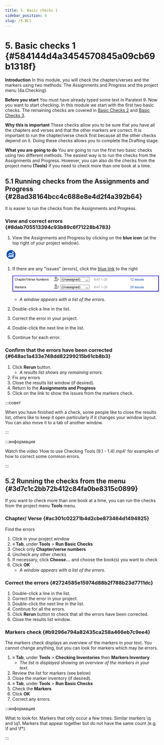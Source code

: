 ```yaml
---
title: 5. Basic checks 1
sidebar_position: 4
slug: /5.BC1
---
```




# 5. Basic checks 1 {#584144d4a3454570845a09cb69b1318f}


**Introduction**  In this module, you will check the chapters/verses and the markers using two methods: The Assignments and Progress and the project menu (4a.Checking).


**Before you start**  You must have already typed some text in Paratext 9. Now you want to start checking. In this module we start with the first two basic checks. The remaining checks are covered in [Basic Checks 2](https://sillsdev.github.io/paratext-manual/12.BC2) and [Basic Checks 3](https://sillsdev.github.io/paratext-manual/19.BC3).


**Why this is important**  These checks allow you to be sure that you have all the chapters and verses and that the other markers are correct. It is important to run the chapter/verse check first because all the other checks depend on it. Doing these checks allows you to complete the Drafting stage.


**What you are going to do**  You are going to run the first two basic checks using two different methods. The easiest way is to run the checks from the Assignments and Progress. However, you can also do the checks from the project menu **(Tools)** if you need to check more than one book at a time.


## 5.1 Running checks from the Assignments and Progress {#28ad38164bcc4c688e8e4d2f4a392b64}


It is easier to run the checks from the Assignments and Progress.


### **View and correct errors** {#8dab705513394c93b89c6f71228b4783}


<div class='notion-row'>
<div class='notion-column' style={{width: 'calc((100% - (min(32px, 4vw) * 1)) * 0.5)'}}>

1. View the Assignments and Progress by clicking on the **blue icon** (at the top right of your project window).

</div><div className='notion-spacer'></div>

<div class='notion-column' style={{width: 'calc((100% - (min(32px, 4vw) * 1)) * 0.5)'}}>

![](./1327675855.png)

</div><div className='notion-spacer'></div>
</div>

1. If there are any "issues" (errors), click the <u>blue link</u> to the right

    ![](./1439418375.png)

    - _A window appears with a list of the errors_.
1. Double-click a line in the list.
1. Correct the error in your project.
1. Double-click the next line in the list.
1. Continue for each error.

### **Confirm that the errors have been corrected** {#648ac1a433e748dd82299215b61cb8b3}

1. Click **Rerun** button.
    - _A results list shows any remaining errors_.
1. Fix any errors
1. Close the results list window (if desired).
1. Return to the **Assignments and Progress**
1. Click on the link to show the issues from the markers check.

:::совет

When you have finished with a check, some people like to close the results list, others like to keep it open particularly if it changes your window layout. You can also move it to a tab of another window.

:::




:::информация

Watch the video ‘How to use Checking Tools (9.1 - 1.4).mp4’ for examples of how to correct some common errors.

:::




## 5.2 Running the checks from the menu {#3d7c1c2bb72b412c84fa0be8315c0899}


If you want to check more than one book at a time, you can run the checks from the project menu **Tools** menu.


### Chapter/ Verse {#ac301c02271b4d2cbe873464d1494925}


Find the errors

1. Click in your project window
1. **≡ Tab**, under **Tools** &gt; **Run Basic Checks**
1. Check only **Chapter/verse numbers**
1. Uncheck any other checks
1. If necessary, click **Choose…** and choose the book(s) you want to check
1. Click **OK**
    - _A window appears with a list of the errors._

### Correct the errors {#2724585e15974d88b2f788b23d7711dc}

1. Double-click a line in the list.
1. Correct the error in your project.
1. Double-click the next line in the list.
1. Continue for all the errors.
1. Click **Rerun** button to check that all the errors have been corrected.
1. Close the results list window.

### Markers check {#b9296e794a82435ca258a466eb7c9ee4}


The markers check displays an overview of the markers in your text. You cannot change anything, but you can look for markers which may be errors.

1. **≡ Tab**, under **Tools** &gt; **Checking Inventories** then **Markers Inventory**
    - _The list is displayed showing an overview of the markers in your text_.
1. Review the list for markers (see below)
1. Close the marker inventory (if desired).
1. **≡ Tab**, under **Tools** &gt; **Run Basic Checks**
1. Check the **Markers**
1. Click **OK**
1. Correct any errors.

:::информация

What to look for. Markers that only occur a few times. Similar markers \q and \q1. Markers that appear together but do not have the same count (e.g. \f and \f*).

:::



